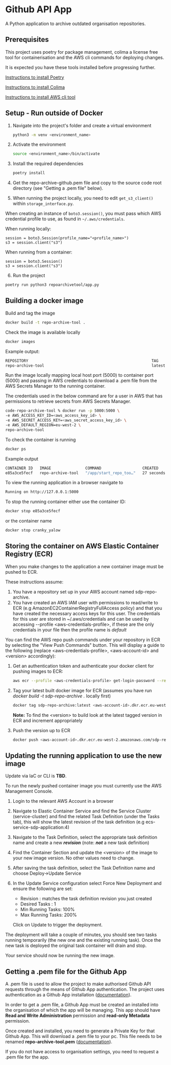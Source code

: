 # Github API App

A Python application to archive outdated organisation repositories.

## Prerequisites

This project uses poetry for package management, colima a license free tool for containerisation and the AWS cli commands for deploying changes.

It is expected you have these tools installed before progressing further.

[Instructions to install Poetry](https://python-poetry.org/docs/)

[Instructions to install Colima](https://github.com/abiosoft/colima/blob/main/README.md)

[Instructions to install AWS cli tool](https://docs.aws.amazon.com/cli/latest/userguide/getting-started-install.html)

## Setup - Run outside of Docker

1. Navigate into the project's folder and create a virtual environment

    ```bash
    python3 -m venv <environment_name>
    ```

2. Activate the environment

    ```bash
    source <environment_name>/bin/activate
    ```

3. Install the required dependencies

    ```bash
    poetry install
    ```

4. Get the repo-archive-github.pem file and copy to the source code root directory (see "Getting a .pem file" below).

5. When running the project locally, you need to edit `get_s3_client()` within `storage_interface.py`.

When creating an instance of `boto3.session()`, you must pass which AWS credential profile to use, as found in `~/.aws/credentials`.

When running locally:

```
session = boto3.Session(profile_name="<profile_name>")
s3 = session.client("s3")
```

When running from a container:

```
session = boto3.Session()
s3 = session.client("s3")
```

6. Run the project

```bash
poetry run python3 repoarchivetool/app.py
```

## Building a docker image

Build and tag the image

```bash
docker build -t repo-archive-tool .
```

Check the image is available locally

```bash
docker images
```

Example output:

```bash
REPOSITORY                                                      TAG       IMAGE ID       CREATED          SIZE
repo-archive-tool                                               latest    d9c802cef7eb   11 seconds ago   332MB
```

Run the image locally mapping local host port (5000) to container port (5000) and passing in AWS credentials to download a .pem file from the AWS Secrets Manager to the running container.

The credentials used in the below command are for a user in AWS that has permissions to retrieve secrets from AWS Secrets Manager.

```bash
code-repo-archive-tool % docker run -p 5000:5000 \                
-e AWS_ACCESS_KEY_ID=<aws_access_key_id> \
-e AWS_SECRET_ACCESS_KEY=<aws_secret_access_key_id> \
-e AWS_DEFAULT_REGION=eu-west-2 \
repo-archive-tool
```

To check the container is running

```bash
docker ps 
```

Example output

```bash
CONTAINER ID   IMAGE               COMMAND                  CREATED          STATUS          PORTS                                       NAMES
e85a3ce5fecf   repo-archive-tool   "/app/start_repo_too…"   27 seconds ago   Up 25 seconds   0.0.0.0:5000->5000/tcp, :::5000->5000/tcp   cranky_yalow
```

To view the running application in a browser navigate to

```bash
Running on http://127.0.0.1:5000
```

To stop the running container either use the container ID:

```bash
docker stop e85a3ce5fecf
```

or the container name

```bash
docker stop cranky_yalow
```

## Storing the container on AWS Elastic Container Registry (ECR)

When you make changes to the application a new container image must be pushed to ECR.

These instructions assume:

1. You have a repository set up in your AWS account named sdp-repo-archive.
2. You have created an AWS IAM user with permissions to read/write to ECR (e.g AmazonEC2ContainerRegistryFullAccess policy) and that you have created the necessary access keys for this user.  The credentials for this user are stored in ~/.aws/credentials and can be used by accessing --profile <aws-credentials-profile\>, if these are the only credentials in your file then the profile name is _default_

You can find the AWS repo push commands under your repository in ECR by selecting the "View Push Commands" button.  This will display a guide to the following (replace <aws-credentials-profile\>, <aws-account-id\> and <version\> accordingly):

1. Get an authentication token and authenticate your docker client for pushing images to ECR:

    ```bash
    aws ecr --profile <aws-credentials-profile> get-login-password --region eu-west-2 | docker login --username AWS --password-stdin <aws-account-id>.dkr.ecr.eu-west-2.amazonaws.com
    ```

2. Tag your latest built docker image for ECR (assumes you have run _docker build -t sdp-repo-archive ._ locally first)

    ```bash
    docker tag sdp-repo-archive:latest <aws-account-id>.dkr.ecr.eu-west-2.amazonaws.com/sdp-repo-archive:<version>
    ```

    **Note:** To find the <version\> to build look at the latest tagged version in ECR and increment appropriately

3. Push the version up to ECR

    ```bash
    docker push <aws-account-id>.dkr.ecr.eu-west-2.amazonaws.com/sdp-repo-archive:<version>
    ```

## Updating the running application to use the new image

Update via IaC or CLI is **TBD**.

To run the newly pushed container image you must currently use the AWS
Management Console.

1. Login to the relevant AWS Account in a browser
2. Navigate to Elastic Container Service and find the Service Cluster (service-cluster) and find the related Task Definition (under the Tasks tab), this will show the latest revision of the task definition (e.g ecs-service-sdp-application:4)
3. Navigate to the Task Definition, select the appropriate task definition name and create a new **_revision_** (note: **_not_** a new task definition)
4. Find the Container Section and update the <version\> of the image to your new image version. No other values need to change.
5. After saving the task definition, select the Task Definition name and choose Deploy->Update Service
6. In the Update Service configuration select Force New Deployment and ensure the following are set:

    - Revision : matches the task definition revision you just created
    - Desired Tasks : 1
    - Min Running Tasks: 100%
    - Max Running Tasks: 200%

    Click on Update to trigger the deployment.

The deployment will take a couple of minutes, you should see two tasks running temporarily (the new one and the existing running task). Once the new task is deployed the original task container will drain and stop.

Your service should now be running the new image.

## Getting a .pem file for the Github App

A .pem file is used to allow the project to make authorised Github API requests through the means of Github App authentication.
The project uses authentication as a Github App installation ([documentation](https://docs.github.com/en/apps/creating-github-apps/authenticating-with-a-github-app/authenticating-as-a-github-app-installation)).

In order to get a .pem file, a Github App must be created an installed into the organisation of which the app will be managing.
This app should have **Read and Write Administration** permission and **read-only Metadata** permission.

Once created and installed, you need to generate a Private Key for that Github App. This will download a .pem file to your pc.
This file needs to be renamed **repo-archive-tool.pem** ([documentation](https://docs.github.com/en/apps/creating-github-apps/authenticating-with-a-github-app/managing-private-keys-for-github-apps)).

If you do not have access to organisation settings, you need to request a .pem file for the app.